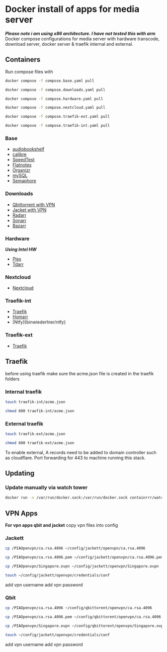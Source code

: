 # Docker install of apps for media server

***Please note i am using x86 architecture. I have not tested this with arm***\
Docker compose configurations for media server with hardware transcode, download server, docker server & traefik internal and external.

## Containers

Run compose files with

```bash
docker compose -f compose.base.yaml pull

docker compose -f compose.downloads.yaml pull

docker compose -f compose.hardware.yaml pull

docker compose -f compose.nextcloud.yaml pull

docker compose -f compose.traefik-ext.yaml pull

docker compose -f compose.traefik-int.yaml pull
```

### Base

- [audiobookshelf](https://hub.docker.com/r/advplyr/audiobookshelf)
- [calibre](https://hub.docker.com/r/linuxserver/calibre)
- [SpeedTest](https://hub.docker.com/r/henrywhitaker3/speedtest-tracker)
- [Flatnotes](https://hub.docker.com/r/dullage/flatnotes)
- [Organizr](https://hub.docker.com/r/organizr/organizr)
- [mySQL](https://hub.docker.com/_/mysql)
- [Semaphore](https://hub.docker.com/r/semaphoreui/semaphore)

### Downloads

- [Qbittorrent with VPN](https://hub.docker.com/r/dyonr/qbittorrentvpn/)
- [Jacket with VPN](https://hub.docker.com/r/dyonr/jackettvpn)
- [Radarr](https://hub.docker.com/r/linuxserver/radarr)
- [Sonarr](https://hub.docker.com/r/linuxserver/sonarr)
- [Bazarr](https://hub.docker.com/r/linuxserver/bazarr)

### Hardware

***Using Intel HW***

- [Plex](https://hub.docker.com/r/linuxserver/plex)
- [Tdarr](https://hub.docker.com/r/haveagitgat/tdarr)

### Nextcloud

- [Nextcloud](nextcloud/all-in-one)

### Traefik-int

- [Traefik](https://hub.docker.com/_/traefik)
- [Homarr](https://github.com/ajnart/homarr)
- [Ntfy]{binwiederhier/ntfy}

### Traefik-ext

- [Traefik](https://hub.docker.com/_/traefik)

## Traefik

before using traefik make sure the acme.json file is created in the traefik folders

### Internal traefik

``` bash
touch traefik-int/acme.json

chmod 600 traefik-int/acme.json
```

### External traefik

``` bash
touch traefik-ext/acme.json

chmod 600 traefik-ext/acme.json
```

To enable external, A records need to be added to domain controller such as cloudflare.
Port forwarding for 443 to machine running this stack.

## Updating

### Update manually via watch tower

```bash
docker run -v /var/run/docker.sock:/var/run/docker.sock containrrr/watchtower --run-once
```

## VPN Apps

**For vpn apps qbit and jacket**
copy vpn files into config

### Jackett

```bash
cp /PIAOpenvpn/ca.rsa.4096 ~/config/jackett/openvpn/ca.rsa.4096 

cp /PIAOpenvpn/ca.rsa.4096.pem ~/config/jackett/openvpn/ca.rsa.4096.pem

cp /PIAOpenvpn/Singapore.ovpn ~/config/jackett/openvpn/Singapore.ovpn

touch ~/config/jackett/openvpn/credentials/conf
```

add vpn username
add vpn password

### Qbit

```bash
cp /PIAOpenvpn/ca.rsa.4096 ~/config/qbittorent/openvpn/ca.rsa.4096

cp /PIAOpenvpn/ca.rsa.4096.pem ~/config/qbittorent/openvpn/ca.rsa.4096.pem 

cp /PIAOpenvpn/Singapore.ovpn ~/config/qbittorent/openvpn/Singapore.ovpn 

touch ~/config/jackett/openvpn/credentials/conf
```

add vpn username
add vpn password
